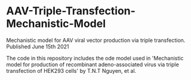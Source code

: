 # AAV-Triple-Transfection-Mechanistic-Model
Mechanistic model for AAV viral vector production via triple transfection. Published June 15th 2021


The code in this repository includes the ode model used in 'Mechanistic model for production of recombinant adeno-associated virus via triple transfection of HEK293 cells' by T.N.T Nguyen, et al.
